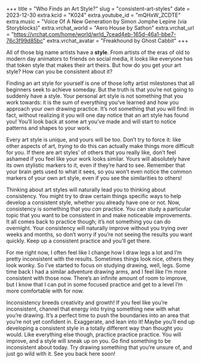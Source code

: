 +++
title = "Who Finds an Art Style?"
slug = "consistent-art-styles"
date = 2023-12-30
extra.kcid = "K024"
extra.youtube_id = "mQHxW_ZCDTE"
extra.music = "Voice Of A New Generation by Simon Jomphe Lepine (via Storyblocks)"
extra.vrchat_world = "Aero House by Sathon"
extra.vrchat_url = "https://vrchat.com/home/world/wrld_7cead4eb-165d-46a1-bbe7-76c3f99d85bc"
extra.vrchat_avatar = "Freakhound by Ghost Cabbit"
+++

All of those big name artists have a **style**. From artists of the eras of old to modern day animators to friends on social media, it looks like everyone has that token style that makes their art theirs. But how do you get your art style? How can you be consistent about it?

Finding an art style for yourself is one of those lofty artist milestones that all beginners seek to achieve someday. But the truth is that you’re not going to suddenly have a style. Your personal art style is not something that you work towards: it is the sum of everything you’ve learned and how you approach your own drawing practice. It’s not something that you will find: in fact, without realizing it you will one day notice that an art style has found you! You’ll look back at some art you’ve made and will start to notice patterns and shapes to your work.

Every art style is unique, and yours will be too. Don’t try to force it: like other aspects of art, *trying* to do this can actually make things more difficult for you. If there are art styles’ of others that you really like, don’t feel ashamed if you feel like your work looks similar. Yours will absolutely have its own stylistic markers to it, even if they’re hard to see. Remember that your brain gets used to what it sees, so you won’t even notice the common markers of your own art style, even if you see the similarities to others!

Thinking about art styles will naturally lead you to thinking about consistency. You might try to draw certain things specific ways to help develop a consistent style, whether you already have one or not. Now, consistency is something that you _can_ practice. You can study a particular topic that you want to be consistent in and make noticeable improvements. It all comes back to practice though; it’s not something you can do overnight. Your consistency will naturally improve without you trying over weeks and months, so don’t worry if you’re not seeing the results you want quickly. Keep up a consistent practice and you’ll get there.

For me right now, I often feel like I change how I draw legs a lot and I’m pretty inconsistent with the results. Sometimes things look nice, others they look wonky. So I’ve started to focus on studying drawing, well, legs. Some time back I had a similar adventure drawing arms, and I feel like I’m more consistent with those now. There’s an infinite amount of room to improve, but I know that I can put in some focused practice and get to a level I’m more comfortable with for now.

Inconsistency breeds creativity and growth! If you feel like you’re inconsistent, channel that energy into trying something new with what you’re drawing. It’s a perfect time to push the boundaries into an area that you’re not yet confident in. Exaggerate, and lean into it! Maybe you’ll end up developing a consistent style in a totally different way than thought you would. Like everything else though, practice practice practice. You will improve, and a style will sneak up on you. Go find something to be inconsistent about today. Try drawing something that you’re unsure of, and just go wild with it. See you back here soon!
